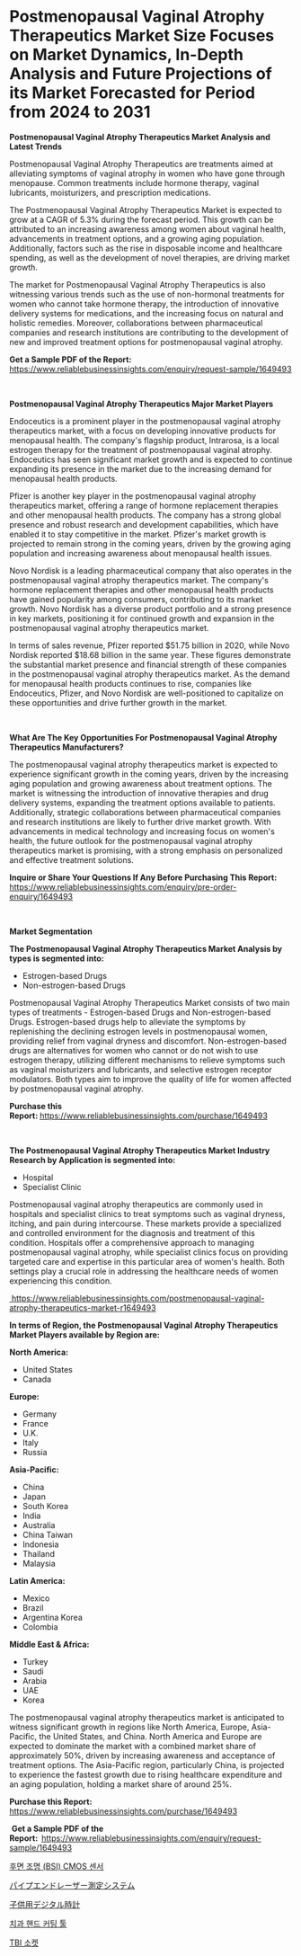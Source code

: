 <p><h1>Postmenopausal Vaginal Atrophy Therapeutics Market Size Focuses on Market Dynamics, In-Depth Analysis and Future Projections of its Market Forecasted for Period from 2024 to 2031</h1></p><p><strong>Postmenopausal Vaginal Atrophy Therapeutics Market Analysis and Latest Trends</strong></p>
<p><p>Postmenopausal Vaginal Atrophy Therapeutics are treatments aimed at alleviating symptoms of vaginal atrophy in women who have gone through menopause. Common treatments include hormone therapy, vaginal lubricants, moisturizers, and prescription medications.</p><p>The Postmenopausal Vaginal Atrophy Therapeutics Market is expected to grow at a CAGR of 5.3% during the forecast period. This growth can be attributed to an increasing awareness among women about vaginal health, advancements in treatment options, and a growing aging population. Additionally, factors such as the rise in disposable income and healthcare spending, as well as the development of novel therapies, are driving market growth.</p><p>The market for Postmenopausal Vaginal Atrophy Therapeutics is also witnessing various trends such as the use of non-hormonal treatments for women who cannot take hormone therapy, the introduction of innovative delivery systems for medications, and the increasing focus on natural and holistic remedies. Moreover, collaborations between pharmaceutical companies and research institutions are contributing to the development of new and improved treatment options for postmenopausal vaginal atrophy.</p></p>
<p><strong>Get a Sample PDF of the Report:&nbsp;</strong> <a href="https://www.reliablebusinessinsights.com/enquiry/request-sample/1649493">https://www.reliablebusinessinsights.com/enquiry/request-sample/1649493</a></p>
<p>&nbsp;</p>
<p><strong>Postmenopausal Vaginal Atrophy Therapeutics Major Market Players</strong></p>
<p><p>Endoceutics is a prominent player in the postmenopausal vaginal atrophy therapeutics market, with a focus on developing innovative products for menopausal health. The company's flagship product, Intrarosa, is a local estrogen therapy for the treatment of postmenopausal vaginal atrophy. Endoceutics has seen significant market growth and is expected to continue expanding its presence in the market due to the increasing demand for menopausal health products.</p><p>Pfizer is another key player in the postmenopausal vaginal atrophy therapeutics market, offering a range of hormone replacement therapies and other menopausal health products. The company has a strong global presence and robust research and development capabilities, which have enabled it to stay competitive in the market. Pfizer's market growth is projected to remain strong in the coming years, driven by the growing aging population and increasing awareness about menopausal health issues.</p><p>Novo Nordisk is a leading pharmaceutical company that also operates in the postmenopausal vaginal atrophy therapeutics market. The company's hormone replacement therapies and other menopausal health products have gained popularity among consumers, contributing to its market growth. Novo Nordisk has a diverse product portfolio and a strong presence in key markets, positioning it for continued growth and expansion in the postmenopausal vaginal atrophy therapeutics market.</p><p>In terms of sales revenue, Pfizer reported $51.75 billion in 2020, while Novo Nordisk reported $18.68 billion in the same year. These figures demonstrate the substantial market presence and financial strength of these companies in the postmenopausal vaginal atrophy therapeutics market. As the demand for menopausal health products continues to rise, companies like Endoceutics, Pfizer, and Novo Nordisk are well-positioned to capitalize on these opportunities and drive further growth in the market.</p></p>
<p>&nbsp;</p>
<p><strong>What Are The Key Opportunities For Postmenopausal Vaginal Atrophy Therapeutics Manufacturers?</strong></p>
<p><p>The postmenopausal vaginal atrophy therapeutics market is expected to experience significant growth in the coming years, driven by the increasing aging population and growing awareness about treatment options. The market is witnessing the introduction of innovative therapies and drug delivery systems, expanding the treatment options available to patients. Additionally, strategic collaborations between pharmaceutical companies and research institutions are likely to further drive market growth. With advancements in medical technology and increasing focus on women's health, the future outlook for the postmenopausal vaginal atrophy therapeutics market is promising, with a strong emphasis on personalized and effective treatment solutions.</p></p>
<p><strong>Inquire or Share Your Questions If Any Before Purchasing This Report:</strong> <a href="https://www.reliablebusinessinsights.com/enquiry/pre-order-enquiry/1649493">https://www.reliablebusinessinsights.com/enquiry/pre-order-enquiry/1649493</a></p>
<p>&nbsp;</p>
<p><strong>Market Segmentation</strong></p>
<p><strong>The Postmenopausal Vaginal Atrophy Therapeutics Market Analysis by types is segmented into:</strong></p>
<p><ul><li>Estrogen-based Drugs</li><li>Non-estrogen-based Drugs</li></ul></p>
<p><p>Postmenopausal Vaginal Atrophy Therapeutics Market consists of two main types of treatments - Estrogen-based Drugs and Non-estrogen-based Drugs. Estrogen-based drugs help to alleviate the symptoms by replenishing the declining estrogen levels in postmenopausal women, providing relief from vaginal dryness and discomfort. Non-estrogen-based drugs are alternatives for women who cannot or do not wish to use estrogen therapy, utilizing different mechanisms to relieve symptoms such as vaginal moisturizers and lubricants, and selective estrogen receptor modulators. Both types aim to improve the quality of life for women affected by postmenopausal vaginal atrophy.</p></p>
<p><strong>Purchase this Report:&nbsp;</strong><a href="https://www.reliablebusinessinsights.com/purchase/1649493">https://www.reliablebusinessinsights.com/purchase/1649493</a></p>
<p>&nbsp;</p>
<p><strong>The Postmenopausal Vaginal Atrophy Therapeutics Market Industry Research by Application is segmented into:</strong></p>
<p><ul><li>Hospital</li><li>Specialist Clinic</li></ul></p>
<p><p>Postmenopausal vaginal atrophy therapeutics are commonly used in hospitals and specialist clinics to treat symptoms such as vaginal dryness, itching, and pain during intercourse. These markets provide a specialized and controlled environment for the diagnosis and treatment of this condition. Hospitals offer a comprehensive approach to managing postmenopausal vaginal atrophy, while specialist clinics focus on providing targeted care and expertise in this particular area of women's health. Both settings play a crucial role in addressing the healthcare needs of women experiencing this condition.</p></p>
<p><a href="https://www.reliablebusinessinsights.com/postmenopausal-vaginal-atrophy-therapeutics-market-r1649493">&nbsp;https://www.reliablebusinessinsights.com/postmenopausal-vaginal-atrophy-therapeutics-market-r1649493</a></p>
<p><strong>In terms of Region, the Postmenopausal Vaginal Atrophy Therapeutics Market Players available by Region are:</strong></p>
<p>
    <p> <strong> North America: </strong>
        <ul>
            <li>United States</li>
            <li>Canada</li>
        </ul>
        </p> 
    <p> <strong> Europe: </strong>
        <ul>
            <li>Germany</li>
            <li>France</li>
            <li>U.K.</li>
            <li>Italy</li>
            <li>Russia</li>
        </ul>
        </p> 
    <p> <strong> Asia-Pacific: </strong>
        <ul>
            <li>China</li>
            <li>Japan</li>
            <li>South Korea</li>
            <li>India</li>
            <li>Australia</li>
            <li>China Taiwan</li>
            <li>Indonesia</li>
            <li>Thailand</li>
            <li>Malaysia</li>
        </ul>
        </p> 
    <p> <strong> Latin America: </strong>
        <ul>
            <li>Mexico</li>
            <li>Brazil</li>
            <li>Argentina Korea</li>
            <li>Colombia</li>
        </ul>
        </p> 
    <p> <strong> Middle East & Africa: </strong>
        <ul>
            <li>Turkey</li>
            <li>Saudi</li>
            <li>Arabia</li>
            <li>UAE</li>
            <li>Korea</li>
        </ul>
    </p>
    </p>
<p><p>The postmenopausal vaginal atrophy therapeutics market is anticipated to witness significant growth in regions like North America, Europe, Asia-Pacific, the United States, and China. North America and Europe are expected to dominate the market with a combined market share of approximately 50%, driven by increasing awareness and acceptance of treatment options. The Asia-Pacific region, particularly China, is projected to experience the fastest growth due to rising healthcare expenditure and an aging population, holding a market share of around 25%.</p></p>
<p><strong>Purchase this Report: </strong><a href="https://www.reliablebusinessinsights.com/purchase/1649493">https://www.reliablebusinessinsights.com/purchase/1649493</a></p>
<p>&nbsp;<strong>Get a Sample PDF of the Report:&nbsp;&nbsp;</strong><a href="https://www.reliablebusinessinsights.com/enquiry/request-sample/1649493">https://www.reliablebusinessinsights.com/enquiry/request-sample/1649493</a></p>
<p><strong></strong></p>
<p><p><a href="https://medium.com/@lizaheller2023/%EB%B0%B1%EB%A9%B4-%EC%A1%B0%EB%AA%85%EC%9D%B4-%EC%A0%81%EC%9A%A9%EB%90%9C-bsi-cmos-%EC%84%BC%EC%84%9C-%EC%8B%9C%EC%9E%A5-%EC%8B%9C%EC%9E%A5-%EC%A0%90%EC%9C%A0%EC%9C%A8-%EC%8B%9C%EC%9E%A5-%EB%8F%99%ED%96%A5-%EB%B0%8F-%EB%AF%B8%EB%9E%98-%EC%84%B1%EC%9E%A5-%ED%83%90%EC%83%89-d824de663203">후면 조명 (BSI) CMOS 센서</a></p><p><a href="https://medium.com/@colbu56546/%E3%83%91%E3%82%A4%E3%83%97%E3%82%A8%E3%83%B3%E3%83%89%E3%83%AC%E3%83%BC%E3%82%B6%E3%83%BC%E6%B8%AC%E5%AE%9A%E3%82%B7%E3%82%B9%E3%83%86%E3%83%A0%E5%B8%82%E5%A0%B4-%E5%B8%82%E5%A0%B4cagr-%E5%B8%82%E5%A0%B4%E3%83%88%E3%83%AC%E3%83%B3%E3%83%89-%E3%81%8A%E3%82%88%E3%81%B3%E6%88%90%E9%95%B7%E6%88%A6%E7%95%A5%E3%81%AB%E9%96%A2%E3%81%99%E3%82%8B%E6%B4%9E%E5%AF%9F-25fb8deac5c4">パイプエンドレーザー測定システム</a></p><p><a href="https://github.com/kegley4963/Market-Research-Report-List-1/blob/main/3591188109243.md">子供用デジタル時計</a></p><p><a href="https://github.com/hasanrajibul387/Market-Research-Report-List-1/blob/main/7615239104131.md">치과 핸드 커팅 툴</a></p><p><a href="https://medium.com/@morrisassin8795/tbi-%EC%86%8C%EC%BC%93-%EC%8B%9C%EC%9E%A5-2031%EB%85%84%EA%B9%8C%EC%A7%80%EC%9D%98-%ED%8A%B8%EB%A0%8C%EB%93%9C-%EC%98%88%EC%B8%A1-%EB%B0%8F-%EA%B2%BD%EC%9F%81-%EB%B6%84%EC%84%9D-7e4554f26432">TBI 소켓</a></p></p>